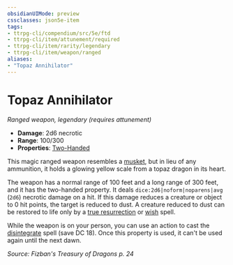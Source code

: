 ```yaml
---
obsidianUIMode: preview
cssclasses: json5e-item
tags:
- ttrpg-cli/compendium/src/5e/ftd
- ttrpg-cli/item/attunement/required
- ttrpg-cli/item/rarity/legendary
- ttrpg-cli/item/weapon/ranged
aliases: 
- "Topaz Annihilator"
---
```

# Topaz Annihilator
*Ranged weapon, legendary (requires attunement)*  


- **Damage**: 2d6 necrotic
- **Range**: 100/300
- **Properties**: [Two-Handed](Інструменти%20ДМ/CLI/rules/item-properties.md#Two-Handed)

This magic ranged weapon resembles a [musket](Інструменти%20ДМ/CLI/items/musket-xphb.md), but in lieu of any ammunition, it holds a glowing yellow scale from a topaz dragon in its heart.

The weapon has a normal range of 100 feet and a long range of 300 feet, and it has the two-handed property. It deals `dice:2d6|noform|noparens|avg` (`2d6`) necrotic damage on a hit. If this damage reduces a creature or object to 0 hit points, the target is reduced to dust. A creature reduced to dust can be restored to life only by a [true resurrection](Інструменти%20ДМ/CLI/spells/true-resurrection-xphb.md) or [wish](Інструменти%20ДМ/CLI/spells/wish-xphb.md) spell.

While the weapon is on your person, you can use an action to cast the [disintegrate](Інструменти%20ДМ/CLI/spells/disintegrate-xphb.md) spell (save DC 18). Once this property is used, it can't be used again until the next dawn.

*Source: Fizban's Treasury of Dragons p. 24*